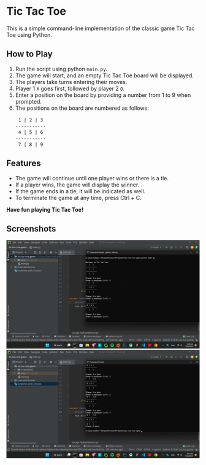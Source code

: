 # Tic Tac Toe
This is a simple command-line implementation of the classic game Tic Tac Toe using Python.

## How to Play
1. Run the script using python `main.py`.
2. The game will start, and an empty Tic Tac Toe board will be displayed.
3. The players take turns entering their moves.
4. Player 1 `X` goes first, followed by player 2 `O`.
5. Enter a position on the board by providing a number from 1 to 9 when prompted.
6. The positions on the board are numbered as follows:
   ```text
    1 | 2 | 3 
   -----------
    4 | 5 | 6 
   -----------
    7 | 8 | 9 
   ```

## Features
- The game will continue until one player wins or there is a tie.
- If a player wins, the game will display the winner.
- If the game ends in a tie, it will be indicated as well.
- To terminate the game at any time, press Ctrl + C.

**Have fun playing Tic Tac Toe!**

## Screenshots
![](screenshots/Screenshot_2023-07-18_010056.png)
![](screenshots/Screenshot_2023-07-18_010203.png)
